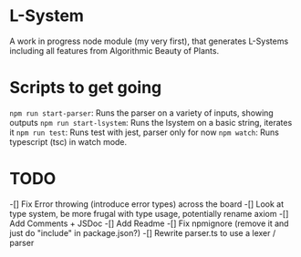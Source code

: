 # L-System

A work in progress node module (my very first), that generates L-Systems including all features from Algorithmic Beauty of Plants.

# Scripts to get going

`npm run start-parser`: Runs the parser on a variety of inputs, showing outputs
`npm run start-lsystem`: Runs the lsystem on a basic string, iterates it
`npm run test`: Runs test with jest, parser only for now
`npm watch`: Runs typescript (tsc) in watch mode.

# TODO

-[] Fix Error throwing (introduce error types) across the board
-[] Look at type system, be more frugal with type usage, potentially rename axiom
-[] Add Comments + JSDoc
-[] Add Readme
-[] Fix npmignore (remove it and just do "include" in package.json?)
-[] Rewrite parser.ts to use a lexer / parser
